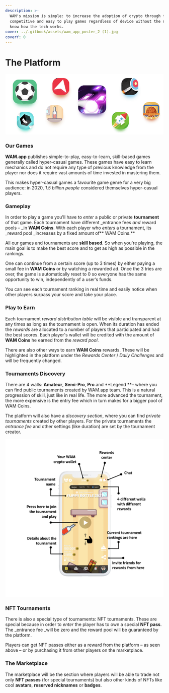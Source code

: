 ```yaml
---
description: >-
  WAM's mission is simple: to increase the adoption of crypto through fun,
  competitive and easy to play games regardless of device without the need to
  know how the tech works.
cover: ../.gitbook/assets/wam_app_poster_2 (1).jpg
coverY: 0
---
```


# The Platform

![](<../.gitbook/assets/image (8).png>)

### Our Games

**WAM.app** publishes simple-to-play, easy-to-learn, skill-based games generally called hyper-casual games. These games have easy to learn mechanics and do not require any type of previous knowledge from the player nor does it require vast amounts of time invested in mastering them.&#x20;

This makes hyper-casual games a favourite game genre for a very big audience: in 2020, _1.5 billion people_ considered themselves hyper-casual players.

### **Gameplay**

In order to play a game you'll have to _enter_ a public or private **tournament** of that game. Each tournament have different _entrance fees _and_ reward pools – _in **WAM Coins**. With each player who _enters_ a tournament, its _reward pool _increases by a fixed amount of** WAM Coins.**

All our games and tournaments are **skill based**. So when you're playing, the main goal is to make the best score and to get as high as possible in the rankings.

One can continue from a certain score (up to 3 times) by either paying a small fee in **WAM Coins** or by watching a rewarded ad. Once the 3 tries are over, the game is automatically reset to 0 so everyone has the same opportunity to win, independently of a user’s funds.

You can see each tournament ranking in real time and easily notice when other players surpass your score and take your place.

### **Play to Earn**

Each tournament _reward distribution table_ will be visible and transparent at any times as long as the tournament is open. When its duration has ended the _rewards_ are allocated to a number of players that participated and had the best scores. Each player's wallet will be credited with the amount of **WAM Coins** he earned from the _reward pool_.

There are also other ways to earn **WAM Coins** rewards. These will be highlighted in the platform under the _Rewards Center_ / _Daily Challenges_ and will be frequently changed.

### Tournaments Discovery

There are 4 walls: **Amateur**, **Semi-Pro**, **Pro** and **Legend **– where you can find public tournaments created by WAM.app team. This is a natural progression of skill, just like in real life. The more advanced the tournament, the more expensive is the entry fee which in turn makes for a bigger pool of WAM Coins.

The platform will also have a _discovery section_, where you can find _private tournaments_ created by other players. For the private tournaments the _entrance fee_ and other settings (like duration) are set by the tournament creator.

![](<../.gitbook/assets/image (1).png>)

### **NFT Tournaments**

There is also a special type of tournaments: NFT tournaments. These are special because in order to _enter_ the player has to own a special **NFT pass**. The _entrance fee _will be zero and the reward pool will be guaranteed by the platform.

Players can get NFT passes either as a reward from the platform – as seen above – or by purchasing it from other players on the marketplace.

### **The Marketplace**

The marketplace will be the section where players will be able to trade not only **NFT passes** (for special tournaments) but also other kinds of NFTs like cool **avatars**, **reserved nicknames** or **badges**.
